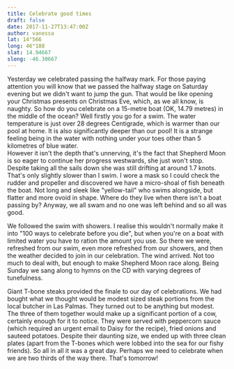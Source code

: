 ```yaml
---
title: Celebrate good times
draft: false
date: 2017-11-27T13:47:00Z
author: vanessa
lat: 14°566
long: 46°188
slat: 14.94667
slong: -46.30667
---
```

Yesterday we celebrated passing the halfway mark. For those paying attention you will know that we passed the halfway stage on 
Saturday evening but we didn't want to jump the gun. That would be like opening your Christmas presents on Christmas Eve, which, as 
we all know, is naughty. So how do you celebrate on a 15-metre boat (OK, 14.79 metres) in the middle of the ocean? Well firstly you go 
for a swim. The water temperature is just over 28 degrees Centigrade, which is warmer than our pool at home. It is also significantly 
deeper than our pool! It is a strange feeling being in the water with nothing under your toes other than 5 kilometres of blue water.  
However it isn't the depth that's unnerving, it's the fact that Shepherd Moon is so eager to continue her progress westwards, she just 
won't stop. Despite taking all the sails down she was still drifting at around 1.7 knots. That's only slightly slower than I swim. I wore a mask 
so I could check the rudder and propeller and discovered we have a micro-shoal of fish beneath the boat. Not long and sleek like 
"yellow-tail" who swims alongside, but flatter and more ovoid in shape. Where do they live when there isn't a boat passing by? Anyway, 
we all swam and no one was left behind and so all was good.

We followed the swim with showers. I realise this wouldn't normally make it into "100 ways to celebrate before you die", but when you're 
on a boat with limited water you have to ration the amount you use. So there we were, refreshed from our swim, even more refreshed from 
our showers, and then the weather decided to join in our celebration. The wind arrived. Not too much to deal with, but enough to make 
Shepherd Moon race along. Being Sunday we sang along to hymns on the CD with varying degrees of tunefulness.

Giant T-bone steaks provided the finale to our day of celebrations. We had bought what we thought would be modest sized steak 
portions from the local butcher in Las Palmas. They turned out to be anything but modest. The three of them together would make up a 
significant portion of a cow, certainly enough for it to notice. They were served with peppercorn sauce (which required an urgent email to 
Daisy for the recipe), fried onions and sauteed potatoes. Despite their daunting size, we ended up with three clean plates (apart from the 
T-bones which were lobbed into the sea for our fishy friends). So all in all it was a great day. Perhaps we need to celebrate when we are 
two thirds of the way there. That's tomorrow! 
